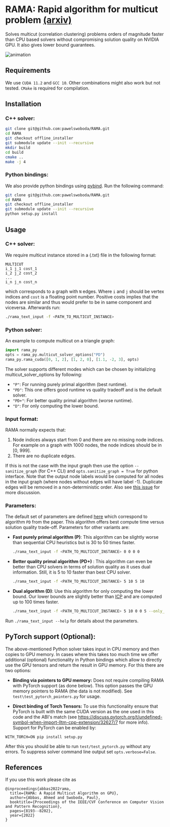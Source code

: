 # RAMA: Rapid algorithm for multicut problem [(arxiv)](https://arxiv.org/abs/2109.01838)
Solves multicut (correlation clustering) problems orders of magnitude faster than CPU based solvers without compromising solution quality on NVIDIA GPU. It also gives lower bound guarantees.

![animation](./misc/contraction_animation.gif)

## Requirements
We use `CUDA 11.2` and `GCC 10`. Other combinations might also work but not tested. `CMake` is required for compilation.

## Installation

### C++ solver:
```bash
git clone git@github.com:pawelswoboda/RAMA.git
cd RAMA
git checkout offline_installer
git submodule update --init --recursive
mkdir build
cd build
cmake ..
make -j 4
```

### Python bindings:
We also provide python bindings using [pybind](https://github.com/pybind/pybind11). Run the following command:

```bash
git clone git@github.com:pawelswoboda/RAMA.git
cd RAMA
git checkout offline_installer
git submodule update --init --recursive
python setup.py install
```

## Usage

### C++ solver:
We require multicut instance stored in a (.txt) file in the following format:
```
MULTICUT
i_1 j_1 cost_1
i_2 j_2 cost_2
...
i_n j_n cost_n
```
which corresponds to a graph with `N` edges. Where `i` and `j` should be vertex indices and `cost` is a floating point number. Positive costs implies that the nodes are similar and thus would prefer to be in same component and viceversa. Afterwards run:
```bash
./rama_text_input -f <PATH_TO_MULTICUT_INSTANCE>
```

### Python solver:
An example to compute multicut on a triangle graph:
```python
import rama_py
opts = rama_py.multicut_solver_options("PD")
rama_py.rama_cuda([0, 1, 2], [1, 2, 0], [1.1, -2, 3], opts) 
```
The solver supports different modes which can be chosen by initializing multicut_solver_options by following:
- `"P"`: For running purely primal algorithm (best runtime).
- `"PD"`: This one offers good runtime vs quality tradeoff and is the default solver.
- `"PD+"`: For better quality primal algorithm (worse runtime). 
- `"D"`: For only computing the lower bound.
### Input format:
RAMA normally expects that:
1. Node indices always start from 0 and there are no missing node indices. For example on a graph with 1000 nodes, the node indices should be in [0, 999]. 
2. There are no duplicate edges.

If this is not the case with the input graph then use the option `--sanitize_graph` (for C++ CLI) and `opts.sanitize_graph = True` for python interface. 
Note that the output node labels would be computed for all nodes in the input graph (where nodes without edges will have label -1). Duplicate edges will be removed in a non-deterministic order. Also see [this issue](https://github.com/pawelswoboda/RAMA/issues/26#issuecomment-1029949689) for more discussion.
### Parameters:
The default set of parameters are defined [here](include/multicut_solver_options.h) which correspond to algorithm `PD` from the paper. This algorithm offers best compute time versus solution quality trade-off.  Parameters for other variants are:

 - **Fast purely primal algorithm (P)**:
 This algorithm can be slightly worse than sequential CPU heuristics but is 30 to 50 times faster. 
	```bash
	./rama_text_input -f <PATH_TO_MULTICUT_INSTANCE> 0 0 0 0
	```
- **Better quality primal algorithm (PD+)** :
This algorithm can even be better than CPU solvers in terms of solution quality as it uses dual information. Still, it is 5 to 10 faster than best CPU solver.
	```bash
	./rama_text_input -f <PATH_TO_MULTICUT_INSTANCE> 5 10 5 10
	```
- **Dual algorithm (D)**:
Use this algorithm for only computing the lower bound. Our lower bounds are slightly better than [ICP](http://proceedings.mlr.press/v80/lange18a.html) and are computed up to 100 times faster.
	```bash
	./rama_text_input -f <PATH_TO_MULTICUT_INSTANCE> 5 10 0 0 5 --only_lb
	```
Run  `./rama_text_input --help` for details about the parameters. 


## PyTorch support (Optional):
The above-mentioned Python solver takes input in CPU memory and then copies to GPU memory. In cases where this takes too much time we offer additional (optional) functionality in Python bindings which allow to directly use the GPU tensors and return the result in GPU memory. For this there are two options:

- **Binding via pointers to GPU memory:**
Does not require compiling RAMA with PyTorch support (as done below). This option passes the GPU memory pointers to RAMA (the data is not modified). See 
`test\test_pytorch_pointers.py` for usage.

- **Direct binding of Torch Tensors:**
To use this functionality ensure that PyTorch is built with the same CUDA version as the one used in this code and the ABI's match (see https://discuss.pytorch.org/t/undefined-symbol-when-import-lltm-cpp-extension/32627/7 for more info). Support for PyTorch can be enabled by:
```
WITH_TORCH=ON pip install setup.py
```
After this you should be able to run `test/test_pytorch.py` without any errors. To suppress solver command line output set `opts.verbose=False`.

## References
If you use this work please cite as
```
@inproceedings{abbas2022rama,
  title={RAMA: A Rapid Multicut Algorithm on GPU},
  author={Abbas, Ahmed and Swoboda, Paul},
  booktitle={Proceedings of the IEEE/CVF Conference on Computer Vision and Pattern Recognition},
  pages={8193--8202},
  year={2022}
}

